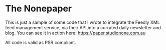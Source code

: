# The Nonepaper

This is just a sample of some code that I wrote to integrate the Feedly XML feed management service, via their API,into a currated daily newsletter and blog. You can see it in action here: https://paper.studionone.com.au

All code is valid as PSR compliant. 
